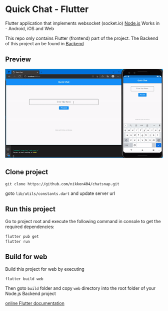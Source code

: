 # Quick Chat - Flutter
Flutter application that implements websocket (socket.io) <a href="https://nodejs.org">Node.js</a>
Works in - Android, iOS and Web

This repo only contains Flutter (frontend) part of the project. The Backend of this project an be found in
<a href="https://github.com/nikkon404/quick-chat-node.git">Backend</a>

## Preview

![Alt text](preview/preview.gif?raw=true "Preview")


## Clone project


```
git clone https://github.com/nikkon404/chatsnap.git
```

goto `lib/utils/constants.dart` and update server url


## Run this project

Go to project root and execute the following command in console to get the required dependencies: 

```
flutter pub get 
flutter run
```

## Build for web

Build this project for web by executing

```
flutter build web
```

Then goto `build` folder and copy `web` directory into the root folder of your Node.js Backend project

[online Flutter documentation](https://flutter.dev/docs)
